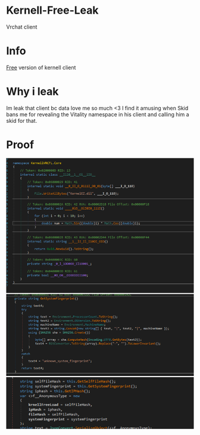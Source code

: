 # Kernell-Free-Leak
Vrchat client
# Info
[Free](https://kernell.net/free-downloads) version of kernell client
# Why i leak
Im leak that client bc data love me so much <3
I find it amusing when Skid bans me for revealing the Vitality namespace in his client and calling him a skid for that.
# Proof
<img width="" height="" src="https://raw.githubusercontent.com/Harmonyasha/Kernel-Free-Leak/refs/heads/main/image.png">
<img width="" height="" src="https://raw.githubusercontent.com/Harmonyasha/Kernel-Free-Leak/refs/heads/main/image1.png">
<img width="" height="" src="https://raw.githubusercontent.com/Harmonyasha/Kernel-Free-Leak/refs/heads/main/image2.png">

